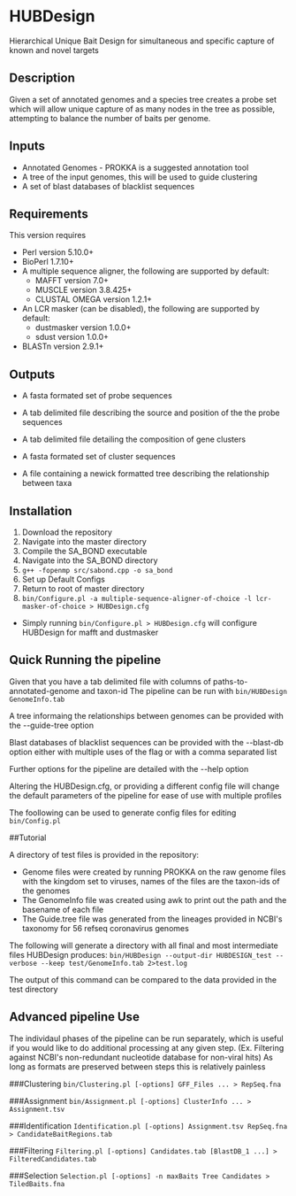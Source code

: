 # HUBDesign
Hierarchical Unique Bait Design for simultaneous and specific capture of known and novel targets

## Description
Given a set of annotated genomes and a species tree creates a probe set which will allow unique capture of as many nodes in the tree as possible,
attempting to balance the number of baits per genome.

## Inputs
* Annotated Genomes - PROKKA is a suggested annotation tool
* A tree of the input genomes, this will be used to guide clustering
* A set of blast databases of blacklist sequences

## Requirements
This version requires
* Perl version 5.10.0+
* BioPerl 1.7.10+
* A multiple sequence aligner, the following are supported by default:
  * MAFFT version 7.0+
  * MUSCLE version 3.8.425+
  * CLUSTAL OMEGA version 1.2.1+
* An LCR masker (can be disabled), the following are supported by default:
  * dustmasker version 1.0.0+
  * sdust version 1.0.0+
* BLASTn version 2.9.1+

## Outputs
* A fasta formated set of probe sequences
* A tab delimited file describing the source and position of the the probe sequences

* A tab delimited file detailing the composition of gene clusters
* A fasta formated set of cluster sequences
* A file containing a newick formatted tree describing the relationship between taxa


## Installation

1. Download the repository
2. Navigate into the master directory
3. Compile the SA_BOND executable
  1. Navigate into the SA_BOND directory
  2. `g++ -fopenmp src/sabond.cpp -o sa_bond`
4. Set up Default Configs
  1. Return to root of master directory
  2. `bin/Configure.pl -a multiple-sequence-aligner-of-choice -l lcr-masker-of-choice > HUBDesign.cfg`
  * Simply running `bin/Configure.pl > HUBDesign.cfg` will configure HUBDesign for mafft and dustmasker

## Quick Running the pipeline

Given that you have a tab delimited file with columns of paths-to-annotated-genome and taxon-id
The pipeline can be run with 
`bin/HUBDesign GenomeInfo.tab`

A tree informaing the relationships between genomes can be provided with the --guide-tree option

Blast databases of blacklist sequences can be provided with the --blast-db option either with multiple
uses of the flag or with a comma separated list

Further options for the pipeline are detailed with the --help option

Altering the HUBDesign.cfg, or providing a different config file will change the default parameters of the pipeline for ease of use with multiple profiles

The foollowing can be used to generate config files for editing
`bin/Config.pl`

##Tutorial

A directory of test files is provided in the repository:
* Genome files were created by running PROKKA on the raw genome files with the kingdom set to viruses,
  names of the files are the taxon-ids of the genomes
* The GenomeInfo file was created using awk to print out the path and the basename of each file
* The Guide.tree file was generated from the lineages provided in NCBI's taxonomy for 56 refseq
  coronavirus genomes


The following will generate a directory with all final and most intermediate files HUBDesign produces:
`bin/HUBDesign --output-dir HUBDESIGN_test --verbose --keep test/GenomeInfo.tab 2>test.log` 

The output of this command can be compared to the data provided in the test directory

## Advanced pipeline Use

The individaul phases of the pipeline can be run separately, which is useful if you would like to do
additional processing at any given step. (Ex. Filtering against NCBI's non-redundant nucleotide database for non-viral hits)
As long as formats are preserved between steps this is relatively painless


###Clustering
`bin/Clustering.pl [-options] GFF_Files ... > RepSeq.fna`

###Assignment
`bin/Assignment.pl [-options] ClusterInfo ... > Assignment.tsv`

###Identification
`Identification.pl [-options] Assignment.tsv RepSeq.fna > CandidateBaitRegions.tab`

###Filtering
`Filtering.pl [-options] Candidates.tab [BlastDB_1 ...] > FilteredCandidates.tab`

###Selection
`Selection.pl [-options] -n maxBaits Tree Candidates > TiledBaits.fna`

